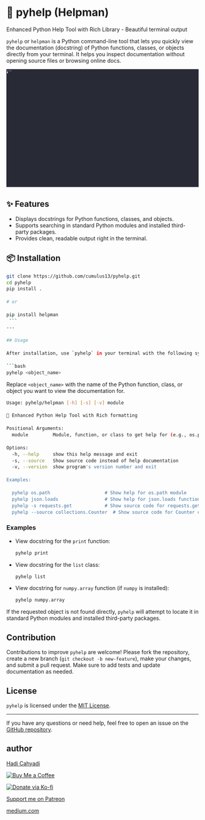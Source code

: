 # 🚀 pyhelp (Helpman)

Enhanced Python Help Tool with Rich Library - Beautiful terminal output


`pyhelp` or `helpman` is a Python command-line tool that lets you quickly view the documentation (docstring) of Python functions, classes, or objects directly from your terminal. It helps you inspect documentation without opening source files or browsing online docs.

[![Example Usage](https://github.com/cumulus13/pyhelp/raw/refs/heads/master/helpman_example_usage.gif)](https://github.com/cumulus13/pyhelp/raw/refs/heads/master/helpman_example_usage.gif)

## ✨ Features

- Displays docstrings for Python functions, classes, and objects.
- Supports searching in standard Python modules and installed third-party packages.
- Provides clean, readable output right in the terminal.

## 📦 Installation

   ```bash
   git clone https://github.com/cumulus13/pyhelp.git
   cd pyhelp
   pip install .

   # or

   pip install helpman
    ```
---

## Usage

After installation, use `pyhelp` in your terminal with the following syntax:

```bash
pyhelp <object_name>
```

Replace `<object_name>` with the name of the Python function, class, or object you want to view the documentation for.

```bash
Usage: pyhelp/helpman [-h] [-s] [-v] module

🐍 Enhanced Python Help Tool with Rich formatting

Positional Arguments:
  module         Module, function, or class to get help for (e.g., os.path, json.loads)

Options:
  -h, --help     show this help message and exit
  -s, --source   Show source code instead of help documentation
  -v, --version  show program's version number and exit

Examples:

  pyhelp os.path                    # Show help for os.path module
  pyhelp json.loads                 # Show help for json.loads function
  pyhelp -s requests.get            # Show source code for requests.get
  pyhelp --source collections.Counter  # Show source code for Counter class

```

### Examples

- View docstring for the `print` function:

  ```bash
  pyhelp print
  ```

- View docstring for the `list` class:

  ```bash
  pyhelp list
  ```

- View docstring for `numpy.array` function (if `numpy` is installed):

  ```bash
  pyhelp numpy.array
  ```

If the requested object is not found directly, `pyhelp` will attempt to locate it in standard Python modules and installed third-party packages.

## Contribution

Contributions to improve `pyhelp` are welcome! Please fork the repository, create a new branch (`git checkout -b new-feature`), make your changes, and submit a pull request. Make sure to add tests and update documentation as needed.

## License

`pyhelp` is licensed under the [MIT License](LICENSE).

---

If you have any questions or need help, feel free to open an issue on the [GitHub repository](https://github.com/cumulus13/pyhelp/issues).


## author
[Hadi Cahyadi](mailto:cumulus13@gmail.com)
    

[![Buy Me a Coffee](https://www.buymeacoffee.com/assets/img/custom_images/orange_img.png)](https://www.buymeacoffee.com/cumulus13)

[![Donate via Ko-fi](https://ko-fi.com/img/githubbutton_sm.svg)](https://ko-fi.com/cumulus13)
 
[Support me on Patreon](https://www.patreon.com/cumulus13)

[medium.com](https://www.medium.com/@cumulus13)